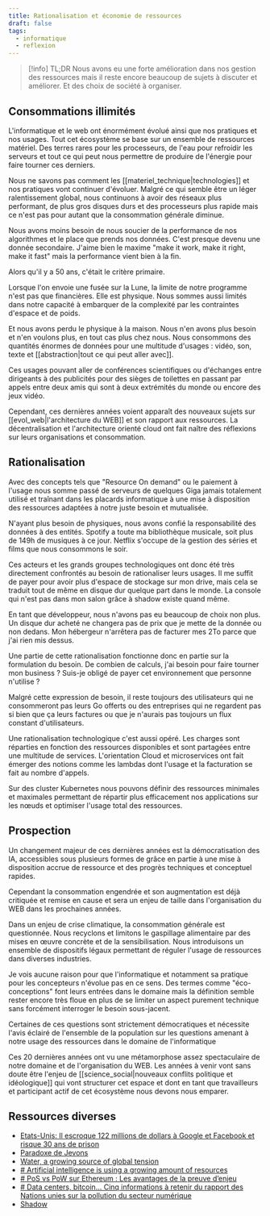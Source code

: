 ```yaml
---
title: Rationalisation et économie de ressources
draft: false
tags:
  - informatique
  - reflexion
---
```


> [!info] TL;DR
> Nous avons eu une forte amélioration dans nos gestion des ressources mais il reste encore beaucoup de sujets à discuter et améliorer. Et des choix de société à organiser.

## Consommations illimités

L'informatique et le web ont énormément évolué ainsi que nos pratiques et nos usages. Tout cet écosystème se base sur un ensemble de ressources matériel. Des terres rares pour les processeurs, de l'eau pour refroidir les serveurs et tout ce qui peut nous permettre de produire de l'énergie pour faire tourner ces derniers.

Nous ne savons pas comment les [[materiel_technique|technologies]] et nos pratiques vont continuer d'évoluer. Malgré ce qui semble être un léger ralentissement global, nous continuons à avoir des réseaux plus performant, de plus gros disques durs et des processeurs plus rapide mais ce n'est pas pour autant que la consommation générale diminue.

Nous avons moins besoin de nous soucier de la performance de nos algorithmes et le place que prends nos données. C'est presque devenu une donnée secondaire. J'aime bien le maxime "make it work, make it right, make it fast" mais la performance vient bien à la fin.

Alors qu'il y a 50 ans, c'était le critère primaire. 

Lorsque l'on envoie une fusée sur la Lune, la limite de notre programme n'est pas que financières. Elle est physique. Nous sommes aussi limités dans notre capacité à embarquer de la complexité par les contraintes d'espace et de poids.

Et nous avons perdu le physique à la maison. Nous n'en avons plus besoin et n'en voulons plus, en tout cas plus chez nous. Nous consommons des quantités énormes de données pour une multitude d'usages : vidéo, son, texte et [[abstraction|tout ce qui peut aller avec]].

Ces usages pouvant aller de conférences scientifiques ou d'échanges entre dirigeants à des publicités pour des sièges de toilettes en passant par appels entre deux amis qui sont à deux extrémités du monde ou encore des jeux vidéo.

Cependant, ces dernières années voient apparaît des nouveaux sujets sur [[evol_web|l'architecture du WEB]] et son rapport aux ressources. La décentralisation et l'architecture orienté cloud ont fait naître des réflexions sur leurs organisations et consommation.

## Rationalisation

Avec des concepts tels que "Resource On demand" ou le paiement à l'usage nous somme passé de serveurs de quelques Giga jamais totalement utilisé et traînant dans les placards informatique à une mise à disposition des ressources adaptées à notre juste besoin et mutualisée.

N'ayant plus besoin de physiques, nous avons confié la responsabilité des données à des entités. Spotify a toute ma bibliothèque musicale, soit plus de 149h de musiques à ce jour. Netflix s'occupe de la gestion des séries et films que nous consommons le soir.

Ces acteurs et les grands groupes technologiques ont donc été très directement confrontés au besoin de rationaliser leurs usages. Il me suffit de payer pour avoir plus d'espace de stockage sur mon drive, mais cela se traduit tout de même en disque dur quelque part dans le monde. La console qui n'est pas dans mon salon grâce à shadow existe quand même.

En tant que développeur, nous n'avons pas eu beaucoup de choix non plus. Un disque dur acheté ne changera pas de prix que je mette de la donnée ou non dedans. Mon hébergeur n'arrêtera pas de facturer mes 2To parce que j'ai rien mis dessus.

Une partie de cette rationalisation fonctionne donc en partie sur la formulation du besoin. De combien de calculs, j'ai besoin pour faire tourner mon business ? Suis-je obligé de payer cet environnement que personne n'utilise ?

Malgré cette expression de besoin, il reste toujours des utilisateurs qui ne consommeront pas leurs Go offerts ou des entreprises qui ne regardent pas si bien que ça leurs factures ou que je n'aurais pas toujours un flux constant d'utilisateurs.

Une rationalisation technologique c'est aussi opéré. Les charges sont réparties en fonction des ressources disponibles et sont partagées entre une multitude de services. L'orientation Cloud et microservices ont fait émerger des notions comme les lambdas dont l'usage et la facturation se fait au nombre d'appels.

Sur des cluster Kubernetes nous pouvons définir des ressources minimales et maximales permettant de répartir plus efficacement nos applications sur les nœuds et optimiser l'usage total des ressources.

## Prospection

Un changement majeur de ces dernières années est la démocratisation des IA, accessibles sous plusieurs formes de grâce en partie à une mise à disposition accrue de ressource et des progrès techniques et conceptuel rapides.

Cependant la consommation engendrée et son augmentation est déjà critiquée et remise en cause et sera un enjeu de taille dans l'organisation du WEB dans les prochaines années.

Dans un enjeu de crise climatique, la consommation générale est questionnée. Nous recyclons et limitons le gaspillage alimentaire par des mises en œuvre concrète et de la sensibilisation. Nous introduisons un ensemble de dispositifs légaux permettant de réguler l'usage de ressources dans diverses industries.

Je vois aucune raison pour que l'informatique et notamment sa pratique pour les concepteurs n'évolue pas en ce sens. Des termes comme "éco-conceptions" font leurs entrées dans le domaine mais la définition semble rester encore très floue en plus de se limiter un aspect purement technique sans forcément interroger le besoin sous-jacent.

Certaines de ces questions sont strictement démocratiques et nécessite l'avis éclairé de l'ensemble de la population sur les questions amenant à notre usage des ressources dans le domaine de l'informatique

Ces 20 dernières années ont vu une métamorphose assez spectaculaire de notre domaine et de l'organisation du WEB. Les années à venir vont sans doute être l'enjeu de [[science_social|nouveaux conflits politique et idéologique]] qui vont structurer cet espace et dont en tant que travailleurs et participant actif de cet écosystème nous devons nous emparer.

## Ressources diverses

- [Etats-Unis: Il escroque 122 millions de dollars à Google et Facebook et risque 30 ans de prison](https://www.20minutes.fr/high-tech/2482723-20190327-etats-unis-escroque-122-millions-dollars-google-facebook-risque-30-ans-prison)
- [Paradoxe de Jevons](https://fr.wikipedia.org/wiki/Paradoxe_de_Jevons)
- [Water, a growing source of global tension](https://www.polytechnique-insights.com/en/columns/planet/water-a-growing-source-of-tension/)
- [# Artificial intelligence is using a growing amount of resources](https://www.tomorrow.city/artificial-intelligence-is-using-a-growing-number-of-resources/)
- [# PoS vs PoW sur Ethereum : Les avantages de la preuve d’enjeu](https://www.cointribune.com/pos-vs-pow-sur-ethereum-les-avantages-de-la-preuve-denjeu/)
- [# Data centers, bitcoin... Cinq informations à retenir du rapport des Nations unies sur la pollution du secteur numérique](https://www.francetvinfo.fr/monde/environnement/data-centers-bitcoin-cinq-informations-a-retenir-sur-le-rapport-des-nations-unies-sur-la-pollution-du-secteur-numerique_6660027.html)
- [Shadow](https://shadow.tech/fr-FR)
